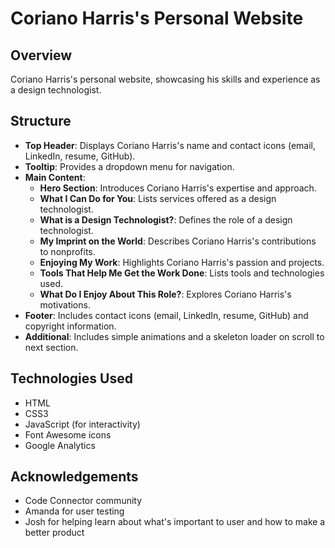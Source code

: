 # Coriano Harris's Personal Website

## Overview

Coriano Harris's personal website, showcasing his skills and experience as a design technologist.

## Structure

- **Top Header**: Displays Coriano Harris's name and contact icons (email, LinkedIn, resume, GitHub).
- **Tooltip**: Provides a dropdown menu for navigation.
- **Main Content**:
  - **Hero Section**: Introduces Coriano Harris's expertise and approach.
  - **What I Can Do for You**: Lists services offered as a design technologist.
  - **What is a Design Technologist?**: Defines the role of a design technologist.
  - **My Imprint on the World**: Describes Coriano Harris's contributions to nonprofits.
  - **Enjoying My Work**: Highlights Coriano Harris's passion and projects.
  - **Tools That Help Me Get the Work Done**: Lists tools and technologies used.
  - **What Do I Enjoy About This Role?**: Explores Coriano Harris's motivations.
- **Footer**: Includes contact icons (email, LinkedIn, resume, GitHub) and copyright information.
- **Additional**: Includes simple animations and a skeleton loader on scroll to next section. 

## Technologies Used

- HTML
- CSS3
- JavaScript (for interactivity)
- Font Awesome icons
- Google Analytics

## Acknowledgements

- Code Connector community
- Amanda for user testing
- Josh for helping learn about what's important to user and how to make a better product


